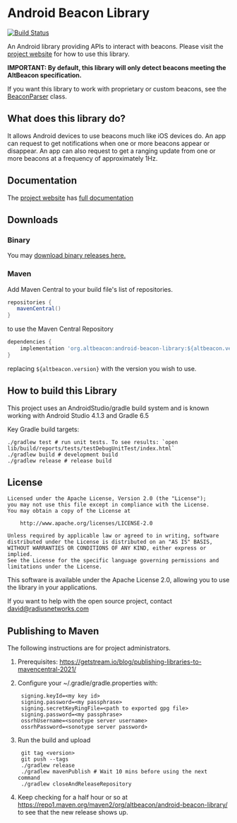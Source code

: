 Android Beacon Library
=======================

[![Build Status](https://circleci.com/gh/AltBeacon/android-beacon-library.png?circle-token=4e11fb0dccaa8b98bc67fdbe38b179e4a7d07c27)](https://circleci.com/gh/AltBeacon/android-beacon-library)

An Android library providing APIs to interact with beacons.  Please visit the
[project website](http://altbeacon.github.io/android-beacon-library/) for how to use this library.

**IMPORTANT:  By default, this library will only detect beacons meeting the AltBeacon specification.**

If you want this library to work with proprietary or custom beacons, see the [BeaconParser](http://altbeacon.github.io/android-beacon-library/javadoc/org/altbeacon/beacon/BeaconParser.html) class.

## What does this library do?

It allows Android devices to use beacons much like iOS devices do.  An app can request to get notifications when one
or more beacons appear or disappear.  An app can also request to get a ranging update from one or more beacons
at a frequency of approximately 1Hz.

## Documentation

The [project website](http://altbeacon.github.io/android-beacon-library/) has [full documentation](http://altbeacon.github.io/android-beacon-library/documentation.html) 

## Downloads

### Binary

You may [download binary releases here.](http://altbeacon.github.io/android-beacon-library/download.html)

### Maven

Add Maven Central to your build file's list of repositories.

```groovy
repositories {
   mavenCentral()
}
```

to use the Maven Central Repository

```groovy
dependencies {
    implementation 'org.altbeacon:android-beacon-library:${altbeacon.version}'
}
```

replacing `${altbeacon.version}` with the version you wish to use.

## How to build this Library

This project uses an AndroidStudio/gradle build system and is known working with Android Studio
4.1.3 and Gradle 6.5

Key Gradle build targets:

    ./gradlew test # run unit tests. To see results: `open lib/build/reports/tests/testDebugUnitTest/index.html`
    ./gradlew build # development build
    ./gradlew release # release build

## License

    Licensed under the Apache License, Version 2.0 (the "License");
    you may not use this file except in compliance with the License.
    You may obtain a copy of the License at

        http://www.apache.org/licenses/LICENSE-2.0

    Unless required by applicable law or agreed to in writing, software
    distributed under the License is distributed on an "AS IS" BASIS,
    WITHOUT WARRANTIES OR CONDITIONS OF ANY KIND, either express or implied.
    See the License for the specific language governing permissions and
    limitations under the License.

This software is available under the Apache License 2.0, allowing you to use the library in your applications.

If you want to help with the open source project, contact david@radiusnetworks.com

## Publishing to Maven

The following instructions are for project administrators.

1. Prerequisites: https://getstream.io/blog/publishing-libraries-to-mavencentral-2021/ 

2. Configure your  ~/.gradle/gradle.properties with:

        signing.keyId=<my key id>
        signing.password=<my passphrase>
        signing.secretKeyRingFile=<path to exported gpg file>
        signing.password=<my passphrase>
        ossrhUsername=<sonotype server username>
        ossrhPassword=<sonotype server password>

3. Run the build and upload

        git tag <version>
        git push --tags 
        ./gradlew release
        ./gradlew mavenPublish # Wait 10 mins before using the next command
        ./gradlew closeAndReleaseRepository

4. Keep checking for a half hour or so at https://repo1.maven.org/maven2/org/altbeacon/android-beacon-library/ to see that the new release shows up.
